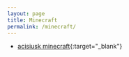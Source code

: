 ```yaml
---
layout: page
title: Minecraft
permalink: /minecraft/
---
```


- [acisiusk minecraft](https://www.minecraft.net/en-us/download){:target="_blank"}


